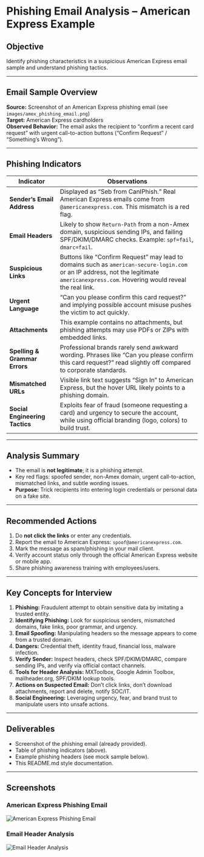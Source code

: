 # Phishing Email Analysis – American Express Example

## Objective
Identify phishing characteristics in a suspicious American Express email sample and understand phishing tactics.

---

## Email Sample Overview

**Source:** Screenshot of an American Express phishing email (see `images/amex_phishing_email.png`)  
**Target:** American Express cardholders  
**Observed Behavior:** The email asks the recipient to “confirm a recent card request” with urgent call-to-action buttons (“Confirm Request” / “Something’s Wrong”).

---

## Phishing Indicators

| Indicator | Observations |
|-----------|--------------|
| **Sender’s Email Address** | Displayed as “Seb from CanIPhish.” Real American Express emails come from `@americanexpress.com`. This mismatch is a red flag. |
| **Email Headers** | Likely to show `Return-Path` from a non-Amex domain, suspicious sending IPs, and failing SPF/DKIM/DMARC checks. Example: `spf=fail`, `dmarc=fail`. |
| **Suspicious Links** | Buttons like “Confirm Request” may lead to domains such as `american-secure-login.com` or an IP address, not the legitimate `americanexpress.com`. Hovering would reveal the real link. |
| **Urgent Language** | “Can you please confirm this card request?” and implying possible account misuse pushes the victim to act quickly. |
| **Attachments** | This example contains no attachments, but phishing attempts may use PDFs or ZIPs with embedded links. |
| **Spelling & Grammar Errors** | Professional brands rarely send awkward wording. Phrases like “Can you please confirm this card request?” read slightly off compared to corporate standards. |
| **Mismatched URLs** | Visible link text suggests “Sign In” to American Express, but the hover URL likely points to a phishing domain. |
| **Social Engineering Tactics** | Exploits fear of fraud (someone requesting a card) and urgency to secure the account, while using official branding (logo, colors) to build trust. |

---

## Analysis Summary

- The email is **not legitimate**; it is a phishing attempt.  
- Key red flags: spoofed sender, non-Amex domain, urgent call-to-action, mismatched links, and subtle wording issues.  
- **Purpose:** Trick recipients into entering login credentials or personal data on a fake site.

---

## Recommended Actions

1. Do **not click the links** or enter any credentials.  
2. Report the email to American Express: `spoof@americanexpress.com`.  
3. Mark the message as spam/phishing in your mail client.  
4. Verify account status only through the official American Express website or mobile app.  
5. Share phishing awareness training with employees/users.  

---

## Key Concepts for Interview

1. **Phishing:** Fraudulent attempt to obtain sensitive data by imitating a trusted entity.  
2. **Identifying Phishing:** Look for suspicious senders, mismatched domains, fake links, poor grammar, and urgency.  
3. **Email Spoofing:** Manipulating headers so the message appears to come from a trusted domain.  
4. **Dangers:** Credential theft, identity fraud, financial loss, malware infection.  
5. **Verify Sender:** Inspect headers, check SPF/DKIM/DMARC, compare sending IPs, and verify via official contact channels.  
6. **Tools for Header Analysis:** MXToolbox, Google Admin Toolbox, mailheader.org, SPF/DKIM lookup tools.  
7. **Actions on Suspected Email:** Don’t click links, don’t download attachments, report and delete, notify SOC/IT.  
8. **Social Engineering:** Leveraging urgency, fear, and brand trust to manipulate users into unsafe actions.  

---

## Deliverables

- Screenshot of the phishing email (already provided).  
- Table of phishing indicators (above).  
- Example phishing headers (see mock sample below).  
- This README.md style documentation.  

---

## Screenshots

### American Express Phishing Email
![American Express Phishing Email](images/amex_phishing_email.png)  

### Email Header Analysis
![Email Header Analysis](images/email_header_analysis.png)  
